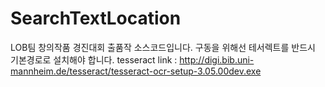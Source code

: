 # SearchTextLocation
LOB팀 창의작품 경진대회 출품작 소스코드입니다.
구동을 위해선 테서렉트를 반드시 기본경로로 설치해야 합니다.
tesseract link : http://digi.bib.uni-mannheim.de/tesseract/tesseract-ocr-setup-3.05.00dev.exe
